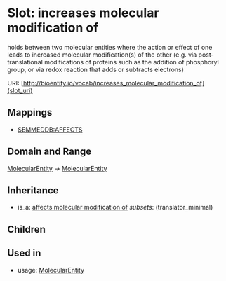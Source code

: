 # Slot: increases molecular modification of


holds between two molecular entities where the action or effect of one leads to increased molecular modification(s) of the other (e.g. via post-translational modifications of proteins such as the addition of phosphoryl group, or via redox reaction that adds or subtracts electrons)

URI: [http://bioentity.io/vocab/increases_molecular_modification_of](slot_uri)
## Mappings

 * [SEMMEDDB:AFFECTS](http://purl.obolibrary.org/obo/SEMMEDDB_AFFECTS)
## Domain and Range

[MolecularEntity](MolecularEntity.md) -> [MolecularEntity](MolecularEntity.md)
## Inheritance

 *  is_a: [affects molecular modification of](affects_molecular_modification_of.md) *subsets*: (translator_minimal)
## Children

## Used in

 *  usage: [MolecularEntity](MolecularEntity.md)

